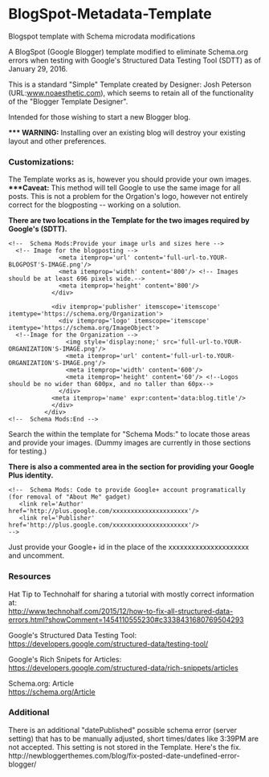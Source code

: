 # BlogSpot-Metadata-Template
Blogspot template with Schema microdata modifications

A BlogSpot (Google Blogger) template modified to eliminate Schema.org errors when testing with Google's Structured Data Testing Tool (SDTT) as of January 29, 2016.

This is a standard "Simple" Template created by Designer: Josh Peterson (URL:www.noaesthetic.com), which seems to retain all of the functionality of the "Blogger Template Designer".

Intended for those wishing to start a new Blogger blog. 

<b>*** WARNING:</b> Installing over an existing blog will destroy your existing layout and other preferences. 

<h3>Customizations:</h3>

The Template works as is, however you should provide your own images.<br/>
<b>***Caveat:</b> This method will tell Google to use the same image for all posts. This is not a problem for the Orgation's logo, however not entirely correct for the blogposting -- working on a solution.


<b>There are two locations in the Template for the two images required by Google's (SDTT).</b>
```
<!--  Schema Mods:Provide your image urls and sizes here -->
  <!-- Image for the blogposting -->  
              <meta itemprop='url' content='full-url-to.YOUR-BLOGPOST'S-IMAGE.png'/>
              <meta itemprop='width' content='800'/> <!-- Images should be at least 696 pixels wide.-->
              <meta itemprop='height' content='800'/>
            </div>
            
            <div itemprop='publisher' itemscope='itemscope' itemtype='https://schema.org/Organization'>
              <div itemprop='logo' itemscope='itemscope' itemtype='https://schema.org/ImageObject'>
  <!--Image for the Organization --> 
                <img style='display:none;' src='full-url-to.YOUR-ORGANIZATION'S-IMAGE.png'/>
                <meta itemprop='url' content='full-url-to.YOUR-ORGANIZATION'S-IMAGE.png'/>
                <meta itemprop='width' content='600'/>
                <meta itemprop='height' content='60'/> <!--Logos should be no wider than 600px, and no taller than 60px-->
              </div>
            <meta itemprop='name' expr:content='data:blog.title'/>
            </div>
          </div>
<!--  Schema Mods:End -->

```
Search the within the template for "Schema Mods:" to locate those areas and provide your images.
(Dummy images are currently in those sections for testing.)

<b>There is also a commented area in the <Head> section for providing your Google Plus identity.</b>
```
<!--  Schema Mods: Code to provide Google+ account programatically (for removal of "About Me" gadget)
   <link rel='Author' href='http://plus.google.com/xxxxxxxxxxxxxxxxxxxxx'/>
   <link rel='Publisher' href='http://plus.google.com/xxxxxxxxxxxxxxxxxxxxx'/>
-->
```
Just provide your Google+ id in the place of the xxxxxxxxxxxxxxxxxxxxx and uncomment.

<h3>Resources</h3>

Hat Tip to Technohalf for sharing a tutorial with mostly correct information at:<br/> http://www.technohalf.com/2015/12/how-to-fix-all-structured-data-errors.html?showComment=1454110555230#c3338431680769504293

Google's Structured Data Testing Tool:<br/>
https://developers.google.com/structured-data/testing-tool/

Google's Rich Snipets for Articles:<br/>
https://developers.google.com/structured-data/rich-snippets/articles

Schema.org: Article<br/>
https://schema.org/Article

<h3>Additional</h3>
There is an additional "datePublished" possible schema error (server setting) that has to be manually adjusted, short times/dates like 3:39PM are not accepted. This setting is not stored in the Template.
Here's the fix. http://newbloggerthemes.com/blog/fix-posted-date-undefined-error-blogger/
